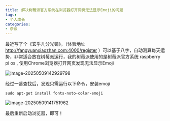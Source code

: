 ```yaml
---
title: 解决树莓派官方系统在浏览器打开网页无法显示Emoji的问题
tags:
- 个人成长
categories:
- 杂谈
---
```




最近写了个《玄乎儿分光镜》，（体验地址 http://fangyuanxiaozhan.com:4000/register ）可以基于八字，自动测算每天运势，非常适合放在树莓派运行，我的树莓派使用的是树莓派官方系统 raspberry pi os , 使用Chrome浏览器打开网页发现无法显示Emoji



![image-20250509142929798](https://cdn.fangyuanxiaozhan.com/assets/1746772172844Tnx5QFpm.png)







经过一番查找后，发现只需运行以下命令，安装emoji



```
sudo apt-get install fonts-noto-color-emoji
```



![image-20250509141751962](https://cdn.fangyuanxiaozhan.com/assets/1746771475176kn5WeWSc.png)

最后重新启动浏览器，即可！
